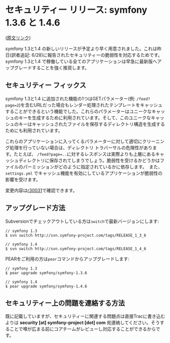 セキュリティー リリース: symfony 1.3.6 と 1.4.6
====================================

([原文リンク](http://www.symfony-project.org/blog/2010/06/29/security-release-symfony-1-3-6-and-1-4-6))

symfony 1.3と1.4 の新しいリリースが予定より早く用意されました。これは昨日(訳者追記: 6/28)に報告されたセキュリティーの脆弱性を対応するためです。symfony 1.3と1.4 で稼働している全てのアプリケーションは早急に最新版へアップグレードすることを強く推奨します。

セキュリティー フィックス
--------------

symfony 1.3と1.4 に追加された機能の1つはGETパラメーター(例: `/feed?page=2`)を含むURLだった場合もレンダー処理されたテンプレートをキャッシュすることができるという機能でした。これらのパラメーターはユニークなキャッシュのキーを生成するために利用されています。そして、このユニークなキャッシュのキーはキャッシュされたファイルを保存するディレクトリ構造を生成するためにも利用されています。

これらのアプリケーションに入ってくるパラメーターに対して適切にクリーニング処理を行っていない場合は、ディレクトリ トラバーサルの危険性があります。たとえば、 `/feed?page=..`に対するレスポンスは実際よりも上層にあるキャッシュディレクトリに保存されてしまうでしょう。脆弱性を受けるかどうかはファイルのパーミッションがどのように指定されているかに依存します。　また、`settings.yml` でキャッシュ機能を有効にしているアプリケーションが脆弱性の影響を受けます。

変更内容は[r30031](http://trac.symfony-project.org/changeset/30031)で確認できます。

アップグレード方法
---------

Subversionでチェックアウトしている方は`switch`で最新バージョンにします:

    // symfony 1.3
    $ svn switch http://svn.symfony-project.com/tags/RELEASE_1_3_6

    // symfony 1.4
    $ svn switch http://svn.symfony-project.com/tags/RELEASE_1_4_6

PEARをご利用の方は`pear`コマンドからアップグレードします:

    // symfony 1.3
    $ pear upgrade symfony/symfony-1.3.6

    // symfony 1.4
    $ pear upgrade symfony/symfony-1.4.6

セキュリティー上の問題を連絡する方法
-------------------

既に記載していますが、セキュリティーに関連する問題点は直接Tracに書き込むよりは **security [at] symfony-project [dot] com** 宛連絡してください。そうすることで噂が広まる前にコアチームがレビューし対応することができるからです。
